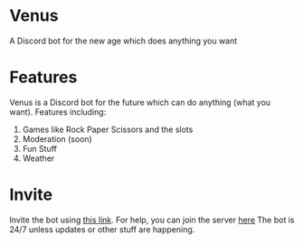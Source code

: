 # Venus
A Discord bot for the new age which does anything you want

# Features
Venus is a Discord bot for the future which can do anything (what you want). Features including:

1. Games like Rock Paper Scissors and the slots
2. Moderation (soon)
3. Fun Stuff
4. Weather

# Invite
Invite the bot using [this link](https://discordapp.com/oauth2/authorize?&client_id=436913732267016212&scope=bot&permissions=8). For help, you can join the server [here](https://discord.gg/5h86cH9)
The bot is 24/7 unless updates or other stuff are happening.
